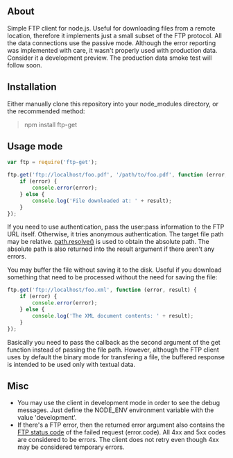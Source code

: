 ## About

Simple FTP client for node.js. Useful for downloading files from a remote location, therefore it implements just a small subset of the FTP protocol. All the data connections use the passive mode. Although the error reporting was implemented with care, it wasn't properly used with production data. Consider it a development preview. The production data smoke test will follow soon.

## Installation

Either manually clone this repository into your node_modules directory, or the recommended method:

> npm install ftp-get

## Usage mode

```javascript
var ftp = require('ftp-get');

ftp.get('ftp://localhost/foo.pdf', '/path/to/foo.pdf', function (error, result) {
	if (error) {
		console.error(error);
	} else {
		console.log('File downloaded at: ' + result);
	}
});
```

If you need to use authentication, pass the user:pass information to the FTP URL itself. Otherwise, it tries anonymous authentication. The target file path may be relative. [path.resolve()](http://nodejs.org/docs/latest/api/path.html#path.resolve) is used to obtain the absolute path. The absolute path is also returned into the result argument if there aren't any errors.

You may buffer the file without saving it to the disk. Useful if you download something that need to be processed without the need for saving the file:

```javascript
ftp.get('ftp://localhost/foo.xml', function (error, result) {
	if (error) {
		console.error(error);
	} else {
		console.log('The XML document contents: ' + result);
	}
});
```

Basically you need to pass the callback as the second argument of the get function instead of passing the file path. However, although the FTP client uses by default the binary mode for transfering a file, the buffered response is intended to be used only with textual data.

## Misc

 * You may use the client in development mode in order to see the debug messages. Just define the NODE_ENV environment variable with the value 'development'.
 * If there's a FTP error, then the returned error argument also contains the [FTP status code](http://www.theegglestongroup.com/writing/ftp_error_codes.php) of the failed request (error.code). All 4xx and 5xx codes are considered to be errors. The client does not retry even though 4xx may be considered temporary errors.
